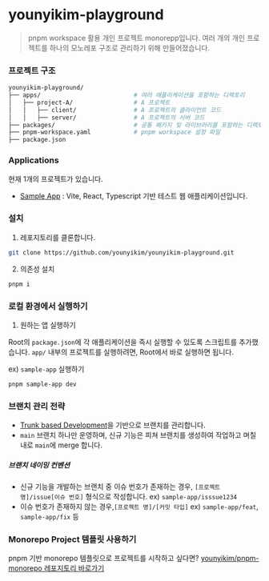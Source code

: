 # younyikim-playground

> pnpm workspace 활용 개인 프로젝트 monorepp입니다.
> 여러 개의 개인 프로젝트를 하나의 모노레포 구조로 관리하기 위해 만들어졌습니다.

### 프로젝트 구조

```bash
younyikim-playground/
├── apps/                          # 여러 애플리케이션을 포함하는 디렉토리
│   ├── project-A/                 # A 프로젝트
│   │   ├── client/                # A 프로젝트의 클라이언트 코드
│   │   ├── server/                # A 프로젝트의 서버 코드
├── packages/                      # 공통 패키지 및 라이브러리를 포함하는 디렉토리
├── pnpm-workspace.yaml            # pnpm workspace 설정 파일
├── package.json
```

### Applications

현재 1개의 프로젝트가 있습니다.

<!-- 추후 추가 -->
<!-- - All about my dog : 우리집 강아지 솜이를 소개하는 포트폴리오 웹 사이트입니다. -->

- [Sample App](https://github.com/younyikim/younyikim-playground/tree/main/apps/sample-app) : Vite, React, Typescript 기반 테스트 웹 애플리케이션입니다.

### 설치

1. 레포지토리를 클론합니다.

```bash
git clone https://github.com/younyikim/younyikim-playground.git
```

2. 의존성 설치

```bash
pnpm i
```

### 로컬 환경에서 실행하기

1. 원하는 앱 실행하기

Root의 `package.json`에 각 애플리케이션을 즉시 실행할 수 있도록 스크립트를 추가했습니다. `app/` 내부의 프로젝트를 실행하려면, Root에서 바로 실행하면 됩니다.

ex) `sample-app` 실행하기

```bash
pnpm sample-app dev
```

### 브랜치 관리 전략

- [Trunk based Development](https://trunkbaseddevelopment.com/)을 기반으로 브랜치를 관리합니다.
- `main` 브랜치 하나만 운영하며, 신규 기능은 피쳐 브랜치를 생성하여 작업하고 며칠 내로 `main`에 merge 합니다.

##### 브랜치 네이밍 컨벤션

- 신규 기능을 개발하는 브랜치 중 이슈 번호가 존재하는 경우, `[프로젝트 명]/issue[이슈 번호]` 형식으로 작성합니다.
  ex) `sample-app/isssue1234`
- 이슈 번호가 존재하지 않는 경우,`[프로젝트 명]/[커밋 타입]`
  ex) `sample-app/feat`, `sample-app/fix` 등

### Monorepo Project 템플릿 사용하기

pnpm 기반 monorepo 템플릿으로 프로젝트를 시작하고 싶다면? [younyikim/pnpm-monorepo 레포지토리 바로가기](https://github.com/younyikim/pnpm-monorepo)
